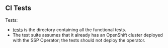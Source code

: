 CI Tests
--------
Tests:

- [tests](http://github.com/omeryahud/ssp-operator/master/blob/tests) is the directory containing all the functional tests.
- The test suite assumes that it already has an OpenShift cluster deployed with the SSP Operator; the tests should not deploy the operator.
